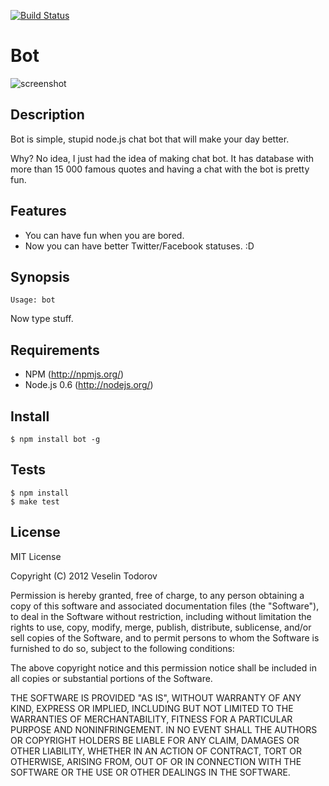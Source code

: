 [![Build Status](https://secure.travis-ci.org/vesln/bot.png)](http://travis-ci.org/vesln/bot)

# Bot

![screenshot](http://img535.imageshack.us/img535/4638/screenshot20120121at353.png)

## Description
	
Bot is simple, stupid node.js chat bot that will make your day better.

Why? No idea, I just had the idea of making chat bot. It has database with more than 15 000 famous quotes and
having a chat with the bot is pretty fun.

## Features

- You can have fun when you are bored.
- Now you can have better Twitter/Facebook statuses. :D

## Synopsis

```
Usage: bot
```

Now type stuff.

## Requirements

- NPM (http://npmjs.org/)
- Node.js 0.6 (http://nodejs.org/)

## Install

```
$ npm install bot -g
```

## Tests

```
$ npm install
$ make test
```

## License

MIT License

Copyright (C) 2012 Veselin Todorov

Permission is hereby granted, free of charge, to any person obtaining a copy of
this software and associated documentation files (the "Software"), to deal in
the Software without restriction, including without limitation the rights to
use, copy, modify, merge, publish, distribute, sublicense, and/or sell copies
of the Software, and to permit persons to whom the Software is furnished to do
so, subject to the following conditions:

The above copyright notice and this permission notice shall be included in all
copies or substantial portions of the Software.

THE SOFTWARE IS PROVIDED "AS IS", WITHOUT WARRANTY OF ANY KIND, EXPRESS OR
IMPLIED, INCLUDING BUT NOT LIMITED TO THE WARRANTIES OF MERCHANTABILITY,
FITNESS FOR A PARTICULAR PURPOSE AND NONINFRINGEMENT. IN NO EVENT SHALL THE
AUTHORS OR COPYRIGHT HOLDERS BE LIABLE FOR ANY CLAIM, DAMAGES OR OTHER
LIABILITY, WHETHER IN AN ACTION OF CONTRACT, TORT OR OTHERWISE, ARISING FROM,
OUT OF OR IN CONNECTION WITH THE SOFTWARE OR THE USE OR OTHER DEALINGS IN THE
SOFTWARE.